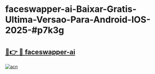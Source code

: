 # faceswapper-ai-Baixar-Gratis-Ultima-Versao-Para-Android-IOS-2025-#p7k3g

# <h2><a href="https://ainizakaria.my?title=faceswapper-ai&ref=25M">🔗👉 🔴 faceswapper-ai</a></h2>

[![acn](https://github.com/user-attachments/assets/0f9c940e-d8b0-45ae-aac7-cd30a18b3e1c)](https://ainizakaria.my?title=faceswapper-ai&ref=25M)

